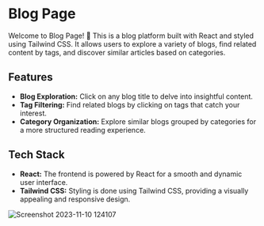 # Blog Page

Welcome to Blog Page! 🚀 This is a blog platform built with React and styled using Tailwind CSS. It allows users to explore a variety of blogs, find related content by tags, and discover similar articles based on categories.

## Features

- **Blog Exploration:** Click on any blog title to delve into insightful content.
- **Tag Filtering:** Find related blogs by clicking on tags that catch your interest.
- **Category Organization:** Explore similar blogs grouped by categories for a more structured reading experience.

## Tech Stack

- **React:** The frontend is powered by React for a smooth and dynamic user interface.
- **Tailwind CSS:** Styling is done using Tailwind CSS, providing a visually appealing and responsive design.


![Screenshot 2023-11-10 124107](https://github.com/manishjhacse/Blogs/assets/123859854/680563bd-df6e-423e-9ce5-0a04617a234b)
